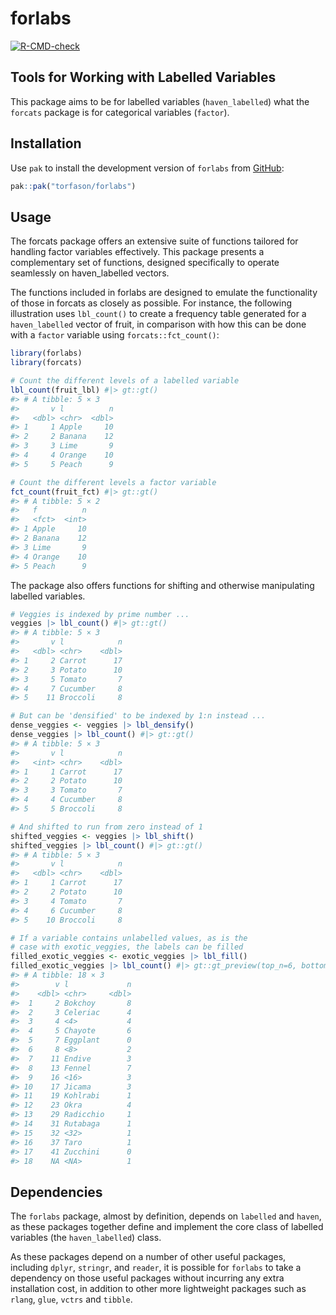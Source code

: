 
<!-- README.md is generated from README.Rmd. Please edit that file -->

# forlabs

<!-- badges: start -->

[![R-CMD-check](https://github.com/torfason/forlabs/actions/workflows/R-CMD-check.yaml/badge.svg)](https://github.com/torfason/forlabs/actions/workflows/R-CMD-check.yaml)
<!-- badges: end -->

## Tools for Working with Labelled Variables

This package aims to be for labelled variables (`haven_labelled`) what
the `forcats` package is for categorical variables (`factor`).

## Installation

Use `pak` to install the development version of `forlabs` from
[GitHub](https://github.com/torfason/forlabs):

``` r
pak::pak("torfason/forlabs")
```

## Usage

The forcats package offers an extensive suite of functions tailored for
handling factor variables effectively. This package presents a
complementary set of functions, designed specifically to operate
seamlessly on haven_labelled vectors.

The functions included in forlabs are designed to emulate the
functionality of those in forcats as closely as possible. For instance,
the following illustration uses `lbl_count()` to create a frequency
table generated for a `haven_labelled` vector of fruit, in comparison
with how this can be done with a `factor` variable using
`forcats::fct_count()`:

``` r
library(forlabs)
library(forcats)

# Count the different levels of a labelled variable
lbl_count(fruit_lbl) #|> gt::gt()
#> # A tibble: 5 × 3
#>       v l          n
#>   <dbl> <chr>  <dbl>
#> 1     1 Apple     10
#> 2     2 Banana    12
#> 3     3 Lime       9
#> 4     4 Orange    10
#> 5     5 Peach      9

# Count the different levels a factor variable
fct_count(fruit_fct) #|> gt::gt()
#> # A tibble: 5 × 2
#>   f          n
#>   <fct>  <int>
#> 1 Apple     10
#> 2 Banana    12
#> 3 Lime       9
#> 4 Orange    10
#> 5 Peach      9
```

The package also offers functions for shifting and otherwise
manipulating labelled variables.

``` r
# Veggies is indexed by prime number ...
veggies |> lbl_count() #|> gt::gt()
#> # A tibble: 5 × 3
#>       v l            n
#>   <dbl> <chr>    <dbl>
#> 1     2 Carrot      17
#> 2     3 Potato      10
#> 3     5 Tomato       7
#> 4     7 Cucumber     8
#> 5    11 Broccoli     8
```

``` r
# But can be 'densified' to be indexed by 1:n instead ...
dense_veggies <- veggies |> lbl_densify()
dense_veggies |> lbl_count() #|> gt::gt()
#> # A tibble: 5 × 3
#>       v l            n
#>   <int> <chr>    <dbl>
#> 1     1 Carrot      17
#> 2     2 Potato      10
#> 3     3 Tomato       7
#> 4     4 Cucumber     8
#> 5     5 Broccoli     8
```

``` r
# And shifted to run from zero instead of 1
shifted_veggies <- veggies |> lbl_shift()
shifted_veggies |> lbl_count() #|> gt::gt()  
#> # A tibble: 5 × 3
#>       v l            n
#>   <dbl> <chr>    <dbl>
#> 1     1 Carrot      17
#> 2     2 Potato      10
#> 3     4 Tomato       7
#> 4     6 Cucumber     8
#> 5    10 Broccoli     8
```

``` r
# If a variable contains unlabelled values, as is the
# case with exotic_veggies, the labels can be filled
filled_exotic_veggies <- exotic_veggies |> lbl_fill()
filled_exotic_veggies |> lbl_count() #|> gt::gt_preview(top_n=6, bottom_n=2)
#> # A tibble: 18 × 3
#>        v l             n
#>    <dbl> <chr>     <dbl>
#>  1     2 Bokchoy       8
#>  2     3 Celeriac      4
#>  3     4 <4>           4
#>  4     5 Chayote       6
#>  5     7 Eggplant      0
#>  6     8 <8>           2
#>  7    11 Endive        3
#>  8    13 Fennel        7
#>  9    16 <16>          3
#> 10    17 Jicama        3
#> 11    19 Kohlrabi      1
#> 12    23 Okra          4
#> 13    29 Radicchio     1
#> 14    31 Rutabaga      1
#> 15    32 <32>          1
#> 16    37 Taro          1
#> 17    41 Zucchini      0
#> 18    NA <NA>          1
```

## Dependencies

The `forlabs` package, almost by definition, depends on `labelled` and
`haven`, as these packages together define and implement the core class
of labelled variables (the `haven_labelled`) class.

As these packages depend on a number of other useful packages, including
`dplyr`, `stringr`, and `reader`, it is possible for `forlabs` to take a
dependency on those useful packages without incurring any extra
installation cost, in addition to other more lightweight packages such
as `rlang`, `glue`, `vctrs` and `tibble`.
